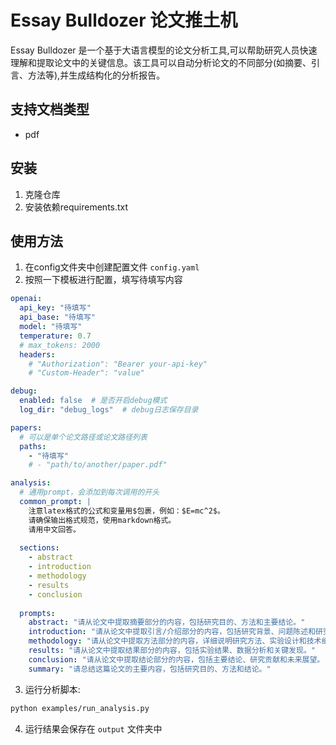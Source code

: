 # Essay Bulldozer 论文推土机

Essay Bulldozer 是一个基于大语言模型的论文分析工具,可以帮助研究人员快速理解和提取论文中的关键信息。该工具可以自动分析论文的不同部分(如摘要、引言、方法等),并生成结构化的分析报告。

## 支持文档类型
- pdf

## 安装

1. 克隆仓库
2. 安装依赖requirements.txt

## 使用方法

1. 在config文件夹中创建配置文件 `config.yaml`
2. 按照一下模板进行配置，填写待填写内容
```yaml
openai:
  api_key: "待填写"
  api_base: "待填写"
  model: "待填写"
  temperature: 0.7
  # max_tokens: 2000
  headers:
    # "Authorization": "Bearer your-api-key"
    # "Custom-Header": "value"

debug:
  enabled: false  # 是否开启debug模式
  log_dir: "debug_logs"  # debug日志保存目录

papers:
  # 可以是单个论文路径或论文路径列表
  paths:
    - "待填写"
    # - "path/to/another/paper.pdf"

analysis:
  # 通用prompt，会添加到每次调用的开头
  common_prompt: |
    注意latex格式的公式和变量用$包裹，例如：$E=mc^2$。
    请确保输出格式规范，使用markdown格式。
    请用中文回答。
  
  sections:
    - abstract
    - introduction
    - methodology
    - results
    - conclusion
  
  prompts:
    abstract: "请从论文中提取摘要部分的内容，包括研究目的、方法和主要结论。"
    introduction: "请从论文中提取引言/介绍部分的内容，包括研究背景、问题陈述和研究目标。"
    methodology: "请从论文中提取方法部分的内容，详细说明研究方法、实验设计和技术细节。"
    results: "请从论文中提取结果部分的内容，包括实验结果、数据分析和关键发现。"
    conclusion: "请从论文中提取结论部分的内容，包括主要结论、研究贡献和未来展望。"
    summary: "请总结这篇论文的主要内容，包括研究目的、方法和结论。"

```
3. 运行分析脚本:
```bash
python examples/run_analysis.py
```
4. 运行结果会保存在 `output` 文件夹中